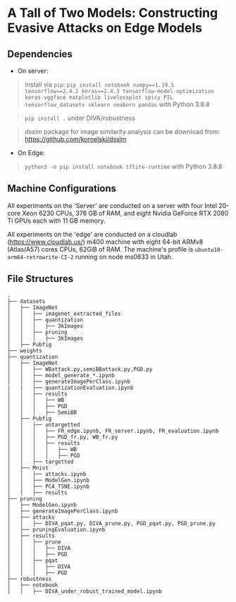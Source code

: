 # A Tall of Two Models: Constructing Evasive Attacks on Edge Models

## Dependencies

- On server:

>Install via ``pip``: ``pip install notebook numpy==1.19.5 tensorflow==2.4.1 keras==2.4.3 tensorflow-model-optimization keras-vggface matplotlib livelossplot spicy PIL tensorflow_datasets sklearn seaborn pandas`` with Python 3.8.8

>``pip install .`` under DIVA/robustness

>dssim package for image similarity analysis can be download from: https://github.com/kornelski/dssim

- On Edge:
>``python3 -m pip install notebook tflite-runtime`` with Python 3.8.8


## Machine Configurations

All experiments on the 'Server' are conducted on a server with four Intel 20-core Xeon 6230 CPUs, 376 GB of RAM, and eight Nvidia GeForce RTX 2080 Ti GPUs each with 11 GB memory.

All experiments on the 'edge' are conducted on a cloudlab (https://www.cloudlab.us/) m400 machine with eight 64-bit ARMv8 (Atlas/A57) cores CPUs, 62GiB of RAM. The machine's profile is ``ubuntu18-arm64-retrowrite-CI-2`` running on node ms0633 in Utah.

## File Structures

    .
    ├── datasets
    │   ├── ImageNet
    │   │   ├── imagenet_extracted_files
    │   │   ├── quantization
    │   │   │   ├── 3kImages
    │   │   ├── pruning
    │   │   │   ├── 3kImages
    │   ├── Pubfig
    ├── weights
    ├── quantization
    │   ├── ImageNet
    │   │   ├── WBattack.py,semiBBattack.py,PGD.py
    │   │   ├── model_generate_*.ipynb
    │   │   ├── generateImagePerClass.ipynb
    |   |   ├── quantizationEvaluation.ipynb
    │   │   ├── results
    │   │   │   ├── WB
    │   │   │   ├── PGD
    │   │   │   ├── SemiBB
    │   ├── Pubfig
    │   │   ├── untargetted
    │   │   │   ├── FR_edge.ipynb, FR_server.ipynb, FR_evaluation.ipynb
    │   │   │   ├── PGD_fr.py, WB_fr.py
    │   │   │   ├── results
    │   │   │   │   ├── WB
    │   │   │   │   ├── PGD
    │   │   ├── targetted
    │   ├── Mnist
    │   │   ├── attacks.ipynb
    │   │   ├── ModelGen.ipynb
    │   │   ├── PCA_TSNE.ipynb
    │   │   ├── results
    ├── pruning
    │   ├── ModelGen.ipynb
    │   ├── generateImagePerClass.ipynb
    │   ├── attacks
    │   │   ├── DIVA_pqat.py, DIVA_prune.py, PGD_pqat.py, PGD_prune.py
    │   ├── pruningEvaluation.ipynb
    │   ├── results
    │   │   ├── prune
    │   │   │   ├── DIVA
    │   │   │   ├── PGD
    │   │   ├── pqat
    │   │   │   ├── DIVA
    │   │   │   ├── PGD
    ├── robustness
    │   ├── notebook
    │   │   ├── DIVA_under_robust_trained_model.ipynb

